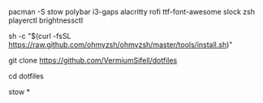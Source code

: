 pacman -S stow polybar i3-gaps alacritty rofi ttf-font-awesome slock zsh playerctl brightnessctl

sh -c "$(curl -fsSL https://raw.github.com/ohmyzsh/ohmyzsh/master/tools/install.sh)"

git clone https://github.com/VermiumSifell/dotfiles

cd dotfiles

stow *
